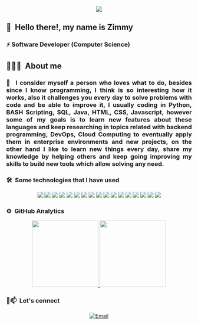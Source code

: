 <div align="justify"> 

<div align="center">
  <img src="https://static.myfigurecollection.net/upload/pictures/2023/09/07/3745732.gif">
</div>

## 👋 &nbsp;Hello there!, my name is Zimmy

### ⚡ Software Developer (Computer Science)

## 👨🏻‍💻 &nbsp;About me

### 👯 &nbsp;I consider myself a person who loves what to do, besides since I know programming, I think is so interesting how it works, also it challenges you every day to solve problems with code and be able to improve it, I usually coding in Python, BASH Scripting, SQL, Java, HTML, CSS, Javascript, however some of my goals is to learn new features about these languages and keep researching in topics related with backend programming, DevOps, Cloud Computing to eventually apply them in enterprise environments and new projects, on the other hand I like to learn new things every day, share my knowledge by helping others and keep going improving my skills to build new tools which allow solving any need.

### 🛠 &nbsp;Some technologies that I have used

<div align="center">
  <img src="https://img.shields.io/badge/Python-3776AB?style=for-the-badge&logo=python&logoColor=white" />
  <img src="https://img.shields.io/badge/HTML5-E34F26?style=for-the-badge&logo=html5&logoColor=white" />
  <img src="https://img.shields.io/badge/CSS3-1572B6?style=for-the-badge&logo=css3&logoColor=white" />
  <img src="https://img.shields.io/badge/JavaScript-323330?style=for-the-badge&logo=javascript&logoColor=F7DF1E" />
  <img src="https://img.shields.io/badge/Node.js-339933?style=for-the-badge&logo=nodedotjs&logoColor=white" />
  <img src="https://img.shields.io/badge/C%2B%2B-00599C?style=for-the-badge&logo=c%2B%2B&logoColor=white" />
  <img src="https://img.shields.io/badge/Java-ED8B00?style=for-the-badge&logo=java&logoColor=white" />
  <img src="https://img.shields.io/badge/MongoDB-4EA94B?style=for-the-badge&logo=mongodb&logoColor=white" />
  <img src="https://img.shields.io/badge/firebase-ffca28?style=for-the-badge&logo=firebase&logoColor=black" />
  <img src="https://img.shields.io/badge/GitHub-100000?style=for-the-badge&logo=github&logoColor=white" />
  <img src="https://img.shields.io/badge/Git-F05032?style=for-the-badge&logo=git&logoColor=white" />
  <img src="https://img.shields.io/badge/Selenium-43B02A?style=for-the-badge&logo=Selenium&logoColor=white" />
  <img src="https://img.shields.io/badge/Kali_Linux-557C94?style=for-the-badge&logo=kali-linux&logoColor=white" />
  <img src="https://img.shields.io/badge/Android-3DDC84?style=for-the-badge&logo=android&logoColor=white" />
  <img src="https://img.shields.io/badge/Android_Studio-3DDC84?style=for-the-badge&logo=android-studio&logoColor=white" />
  <img src="https://img.shields.io/badge/Visual_Studio_Code-0078D4?style=for-the-badge&logo=visual%20studio%20code&logoColor=white" />
  <img src="https://img.shields.io/badge/Shell_Script-121011?style=for-the-badge&logo=gnu-bash&logoColor=white" />
</div>

### ⚙️ &nbsp;GitHub Analytics

<div align="center">
  <a href="https://github.com/ymmiz">
    <img height="180em" src="https://github-readme-stats-eight-theta.vercel.app/api?username=ymmiz&show_icons=true&theme=algolia&include_all_commits=true"/>  
    <img height="180em" src="https://github-readme-stats-eight-theta.vercel.app/api/top-langs/?username=ymmiz&layout=compact&langs_count=8&theme=algolia"/>
  </a>
</div>

### 🤝📫 &nbsp;Let's connect

<div align="center">
  <a href="mailto:zinmemethet3181mdy@gmail.com"><img alt="Email" src="https://img.shields.io/badge/Gmail-zinmemethet3181mdy@gmail.com-D14836?style=for-the-badge&logo=gmail&logoColor=white"></a>
</div>
  
</div>
